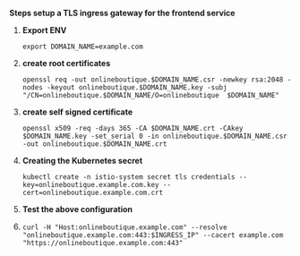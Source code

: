 **Steps setup a TLS ingress gateway for the frontend service**

1. **Export ENV**

    ```export DOMAIN_NAME=example.com```

2. **create root certificates**

    ```openssl req -out onlineboutique.$DOMAIN_NAME.csr -newkey rsa:2048 -nodes -keyout onlineboutique.$DOMAIN_NAME.key -subj "/CN=onlineboutique.$DOMAIN_NAME/O=onlineboutique  $DOMAIN_NAME"```

3. **create self signed certificate**

   ```openssl x509 -req -days 365 -CA $DOMAIN_NAME.crt -CAkey $DOMAIN_NAME.key -set_serial 0 -in onlineboutique.$DOMAIN_NAME.csr -out onlineboutique.$DOMAIN_NAME.crt```

4. **Creating the Kubernetes secret**

    ```kubectl create -n istio-system secret tls credentials --key=onlineboutique.example.com.key --cert=onlineboutique.example.com.crt```

5. **Test the above configuration**
6. 
    ```curl -H "Host:onlineboutique.example.com" --resolve "onlineboutique.example.com:443:$INGRESS_IP" --cacert example.com "https://onlineboutique.example.com:443"```
